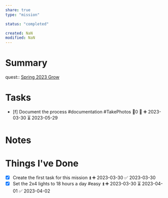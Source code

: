 ```yaml
---
share: true
type: "mission"

status: "completed"

created: NaN 
modified: NaN
---
```

 
# Summary
quest:: [Spring 2023 Grow](./Spring%202023%20Grow.md)
# Tasks

- [f] Document the process #documentation #TakePhotos 🥄0 🔼 ➕ 2023-03-30 ⏳ 2023-05-29

# Notes

# Things I've Done
- [x] Create the first task for this mission ⏫ ➕ 2023-03-30 ✅ 2023-03-30
- [x] Set the 2x4 lights to 18 hours a day #easy ⏫ ➕ 2023-03-30 ⏳ 2023-04-01 ✅ 2023-04-02
